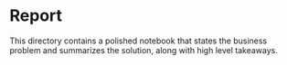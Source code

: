 # Report

This directory contains a polished notebook that states the business problem and summarizes the solution, along with high level takeaways.